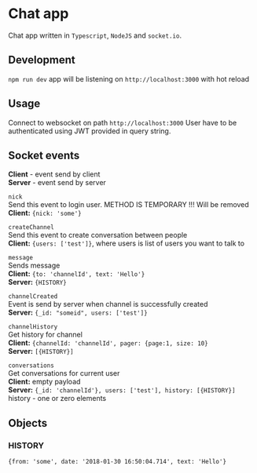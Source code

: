 # Chat app
Chat app written in `Typescript`, `NodeJS` and `socket.io`.

## Development
`npm run dev` app will be listening on `http://localhost:3000` with hot reload

## Usage
Connect to websocket on path `http://localhost:3000`
User have to be authenticated using JWT provided in query string.

## Socket events
**Client** - event send by client    
**Server** - event send by server    

`nick`  
Send this event to login user. METHOD IS TEMPORARY !!! Will be removed  
**Client:** `{nick: 'some'}`  

`createChannel`  
Send this event to create conversation between people  
**Client:** `{users: ['test']}`, where users is list of users you want to talk to  

`message`  
Sends message  
**Client:**  `{to: 'channelId', text: 'Hello'}`  
**Server:** `{HISTORY}` 

`channelCreated`  
Event is send by server when channel is successfully created  
**Server:** `{_id: "someid", users: ['test']}`  

`channelHistory`  
Get history for channel  
**Client:** `{channelId: 'channelId', pager: {page:1, size: 10}`  
**Server:** `[{HISTORY}]`  

`conversations`  
Get conversations for current user  
**Client:** empty payload  
**Server:** `{_id: 'channelId'}, users: ['test'], history: [{HISTORY}]` history - one or zero elements

## Objects
### HISTORY
`{from: 'some', date: '2018-01-30 16:50:04.714', text: 'Hello'}`
